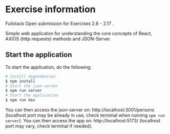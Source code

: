 # Exercise information

Fullstack Open submission for Exercises 2.6 - 2.17 .

Simple web applicaton for understanding the core concepts of React, AXIOS (http requests) methods and JSON-Server.

## Start the application

To start the application, do the following:

```bash
# Install dependancies
$ npm install
# Start the json-server
$ npm run server
# Start the application
$ npm run dev
```

You can then access the json-server on: http://localhost:3001/persons  (localhost port may be already in use, check terminal when running `npm run server`).
You can then access the app on: http://localhost:5173/  (localhost port may vary, check terminal if needed).